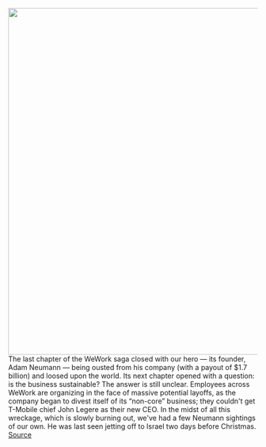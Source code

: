 <img src='https://cdn.vox-cdn.com/thumbor/yayWkTNKhY7Cxc14jk0dTCFZygs=/0x0:2040x1360/1200x800/filters:focal(857x517:1183x843)/cdn.vox-cdn.com/uploads/chorus_image/image/66315151/acastro_191111_1777_wework_0003.0.0.jpg' width='700px' /><br/>
The last chapter of the WeWork saga closed with our hero — its founder, Adam Neumann — being ousted from his company (with a payout of $1.7 billion) and loosed upon the world. Its next chapter opened with a question: is the business sustainable? The answer is still unclear. Employees across WeWork are organizing in the face of massive potential layoffs, as the company began to divest itself of its “non-core” business; they couldn't get T-Mobile chief John Legere as their new CEO. In the midst of all this wreckage, which is slowly burning out, we've had a few Neumann sightings of our own. He was last seen jetting off to Israel two days before Christmas.
<a href='https://www.theverge.com/2020/2/14/21138022/adam-neumann-wework-founder-nyc-penthouse-gramercy-park'> Source <a/>